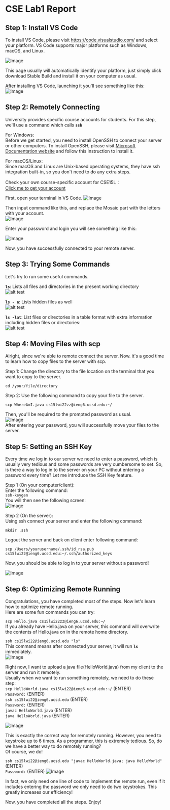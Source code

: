 # CSE Lab1 Report

## <strong>Step 1: Install VS Code</strong><br/>
  To install VS Code, please visit https://code.visualstudio.com/ and select your platform. VS Code supports major platforms such as Windows, macOS, and Linux.  
  
![Image](images/Snipaste_2022-01-13_02-02-07.png)  

This page usually will automatically identify your platform, just simply click download Stable Build and install it on your computer as usual.  

After installing VS Code, launching it you'll see something like this:  
![Image](images/vscode.png)  

  

## <strong>Step 2: Remotely Connecting</strong><br/>
University provides specific course accounts for students. For this step, we'll use a command which calls <strong>`ssh`</strong>  

For Windows:  
Before we get started, you need to install OpenSSH to connect your server or other computers. To install OpenSSH, please visit [Microsoft Documentation website](https://docs.microsoft.com/en-us/windows-server/administration/openssh/openssh_install_firstuse) and follow this instruction to install it.  
  
  For macOS/Linux:  
  Since macOS and Linux are Unix-based operating systems, they have ssh integration built-in, so you don't need to do any extra steps. 
  
  Check your own course-specific account for CSE15L：  
  [Click me to get your account](https://sdacs.ucsd.edu/~icc/index.php)  

  First, open your terminal in VS Code.
  ![Image](images/Snipaste_2022-01-13_02-39-09.png)   

  Then input command like this, and replace the Mosaic part with the letters with your account.   
  ![Image](images/Snipaste_2022-01-13_02-42-39.png)  
   
    

  Enter your password and login you will see something like this:  
    
  ![Image](images/Snipaste_2022-01-13_03-06-18.png)  

  Now, you have successfully connected to your remote server.  
    
## <strong>Step 3: Trying Some Commands</strong><br/>  
Let's try to run some useful commands.  

<strong>`ls`</strong>: Lists all files and directories in the present working directory  
![alt test](images/ls.png)  
  
<strong>`ls - a`</strong>: Lists hidden files as well  
![alt test](images/ls-a.png)  
  

<strong>`ls -lat`</strong>: List files or directories in a table format with extra information including hidden files or directories:  
![alt test](images/ls-lat.png)  
## <strong>Step 4: Moving Files with scp</strong><br/>  
Alright, since we're able to remote connect the server. Now. it's a good time to learn how to copy files to the server with scp.  

Step 1: Change the directory to the file location on the terminal that you want to copy to the server.  

`cd /your/file/directory`  

Step 2: Use the following command to copy your file to the server.  

`scp WhereAmI.java cs15lwi22zz@ieng6.ucsd.edu:~/`  

Then, you'll be required to the prompted password as usual.  
![Image](images/remote.png)  
After entering your password, you will successfully move your files to the server.  
## <strong>Step 5: Setting an SSH Key</strong><br/>  
Every time we log in to our server we need to enter a password, which is usually very tedious and some passwords are very cumbersome to set. So, is there a way to log in to the server on your PC without entering a password every time? Let me introduce the SSH Key feature.  

Step 1 (On your computer/client):  
Enter the following command:  
`ssh-keygen`  
You will then see the following screen:  
![Image](images/ssh-key.png)  

Step 2 (On the server):  
Using ssh connect your server and enter the following command:  

`mkdir .ssh`  
  
  Logout the server and back on client enter following command:  

  `scp /Users/yourusername/.ssh/id_rsa.pub cs15lwi22@ieng6.ucsd.edu:~/.ssh/authorized_keys`  

  Now, you should be able to log in to your server without a password!  
  
  ![Image](images/key.png)  

## <strong>Step 6: Optimizing Remote Running</strong><br/>  
Congratulations, you have completed most of the steps. Now let's learn how to optimize remote running.  
Here are some fun commands you can try:  

`scp Hello.java cs15lwi22zz@ieng6.ucsd.edu:~/`  
If you already have Hello.java on your server, this command will overwrite the contents of Hello.java on in the remote home directory.  

`ssh cs15lwi22@ieng6.ucsd.edu "ls"`  
This command means after connected your server, it will run <strong>`ls`</strong> immediately.  
![Image](images/ssh-ls.png)  
 

Right now, I want to upload a java file(HelloWorld.java) from my client to the server and run it remotely.  
Usually when we want to run something remotely, we need to do these step:  
`scp HelloWorld.java cs15lwi22@ieng6.ucsd.edu:~/`       (ENTER)   
`Password:`                                             (ENTER)  
`ssh cs15lwi22@ieng6.ucsd.edu`                          (ENTER)  
`Password:`                                             (ENTER)  
`javac HelloWorld.java`                                 (ENTER)  
`java HelloWorld.java`                                  (ENTER)  

![Image](images/remotelyrunning1.png)  

This is exactly the correct way for remotely running. However, you need to keystroke up to 6 times.  As a programmer, this is extremely tedious. So, do we have a better way to do remotely running?  
Of course, we do! 

`ssh cs15lwi22@ieng6.ucsd.edu "javac HelloWorld.java; java HelloWorld"`   (ENTER)  
`Password:`                                             (ENTER) 
![Image](images/remotelyrunning2.png)  

In fact, we only need one line of code to implement the remote run, even if it includes entering the password we only need to do two keystrokes. This greatly increases our efficiency!  

Now, you have completed all the steps. Enjoy!